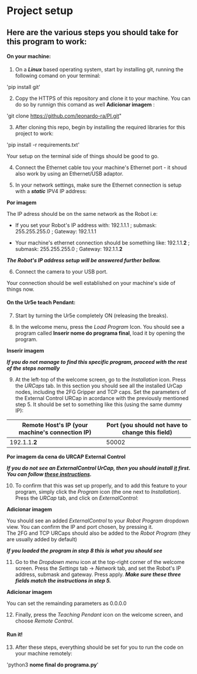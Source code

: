 # Project setup  

## Here are the various steps you should take for this program to work:    

#### On your machine:  

1. On a ***Linux*** based operating system, start by installing git, running the following comand on your terminal:  

'pip install git'  

2. Copy the HTTPS of this repository and clone it to your machine. You can do so by runnign this comand as well **Adicionar imagem** :  

'git clone https://github.com/leonardo-ra/PI.git"  

3. After cloning this repo, begin by installing the required libraries for this project to work:  

'pip install -r requirements.txt'  

Your setup on the terminal side of things should be good to go.  

4. Connect the Ethernet cable tou your machine's Ethernet port - it shoud also work by using an Ethernet/USB adaptor.

5. In your network settings, make sure the Ethernet connection is setup with a ***static*** IPV4 IP address:  

**Por imagem**  

The IP adress should be on the same network as the Robot i.e:
 - If you set your Robot's IP address with: 192.1.1.1 ; submask: 255.255.255.0 ; Gateway: 192.1.1.1  

 - Your machine's ethernet connection should be something like: 192.1.1.**2** ; submask: 255.255.255.0 ; Gateway: 192.1.1.**2**  

***The Robot's IP address setup will be answered further bellow.***

6. Connect the camera to your USB port.


Your connection should be well established on your machine's side of things now.

#### On the Ur5e teach Pendant:  

7. Start by turning the Ur5e completely ON (releasing the breaks).  

8. In the welcome menu, press the *Load Program* Icon. You should see a program called **Inserir nome do programa final**, load it by opening the program.  

**Inserir imagem**

***If you do not manage to find this specific program, proceed with the rest of the steps normally***  

9. At the left-top of the welcome screen, go to the *Installation* icon. Press the *URCaps* tab. In this section you should see all the installed UrCap nodes, including the 2FG Gripper and TCP caps. Set the parameters of the External Control URCap in acordance with the previously mentioned step 5. It should be set to something like this (using the same dummy IP):  

| Remote Host's IP (your machine's connection IP) | Port (you should not have to change this field) |
| ----------- | ----------- |
| 192.1.1.**2** | 50002 |

**Por imagem da cena do URCAP External Control**  

***If you do not see an ExternalControl UrCap, then you should install [it](https://github.com/UniversalRobots/Universal_Robots_ExternalControl_URCap/releases) first. You can follow [these instructions](https://github.com/UniversalRobots/Universal_Robots_ROS_Driver/blob/master/ur_robot_driver/doc/install_urcap_e_series.md).***  

10. To confirm that this was set up properly, and to add this feature to your program, simply click the *Program* icon (the one next to *Installation*). Press the *URCap* tab, and click on *ExternalControl*:

**Adicionar imagem**  

You should see an added *ExternalControl* to your *Robot Program* dropdown view. You can confirm the IP and port chosen, by pressing it.  
The 2FG and TCP URCaps should also be added to the *Robot Program* (they are usually added by default)

***If you loaded the program in step 8 this is what you should see***

11. Go to the *Dropdown menu* icon at the top-right corner of the welcome screen. Press the *Settings* tab -> *Network* tab, and set the Robot's IP address, submask and gateway. Press apply. ***Make sure these three fields match the instructions in step 5.***  

**Adicionar imagem**  

You can set the remainding parameters as 0.0.0.0  

12. Finally, press the *Teaching Pendant* icon on the welcome screen, and choose *Remote Control*.

#### Run it!

13. After these steps, everything should be set for you to run the code on your machine remotely:

'python3 **nome final do programa.py**'